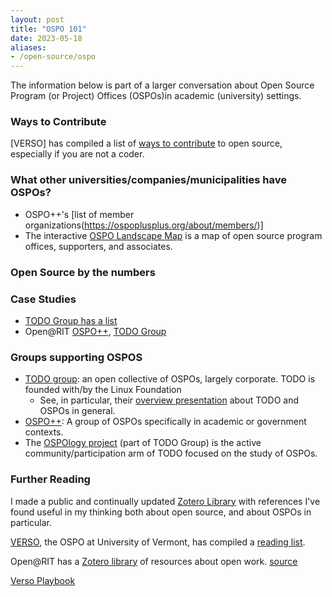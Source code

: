 ```yaml
---
layout: post
title: "OSPO 101"
date: 2023-05-18
aliases:
- /open-source/ospo
---
```


The information below is part of a larger conversation about Open Source Program (or Project) Offices (OSPOs)in academic (university) settings.  


<!-- NEXT TASK:
https://ospoplusplus.org/resource/

take these, and grab the objectives and put them into a table or sheet or something so that they can be compared across each other. -->


### Ways to Contribute
[VERSO] has compiled a list of [ways to contribute](https://verso.w3.uvm.edu/start-contributing/) to open source, especially if you are not a coder.

### What other universities/companies/municipalities have OSPOs?
- OSPO++'s [list of member organizations(https://ospoplusplus.org/about/members/)] 
- The interactive [OSPO Landscape Map](https://landscape.todogroup.org/card-mode?category=ospo-adopter&grouping=category) is a map of open source program offices, supporters, and associates. 

### Open Source by the numbers

### Case Studies
- [TODO Group has a list](https://todogroup.org/guides/#ospo-case-studies)
- Open@RIT [OSPO++](https://ospoplusplus.org/resource/open-rit/),  [TODO Group](https://todogroup.org/guides/casestudies/rit/)


### Groups supporting OSPOS
- [TODO group](https://todogroup.org): an open collective of OSPOs, largely corporate.  TODO is founded with/by the Linux Foundation 
    - See, in particular, their [overview presentation](https://docs.google.com/presentation/d/1p4dhx0Dg8fZDO8yzp7nWC2r5WHyVH-jjSQM59lkKLdo/edit#slide=id.g196bab9accf_1_1268) about TODO and OSPOs in general. 
- [OSPO++](https://ospoplusplus.org/): A group of OSPOs specifically in academic or government contexts. 
- The [OSPOlogy project](https://github.com/todogroup/ospology) (part of TODO Group) is the active community/participation arm of TODO focused on the study of OSPOs.

### Further Reading
I made a public and continually updated [Zotero Library](https://www.zotero.org/groups/5062427/ospos/library) with references I've found useful in my thinking both about open source, and about OSPOs in particular. 

[VERSO](https://verso.w3.uvm.edu/), the OSPO at University of Vermont, has compiled a [reading list](https://verso.w3.uvm.edu/reading-list/). 

Open@RIT has a [Zotero library](https://www.zotero.org/groups/2725709/rit_open_work_resources/library) of resources about open work. [source](https://todogroup.org/guides/casestudies/rit/)

[Verso Playbook](https://verso.w3.uvm.edu/verso-playbook/)